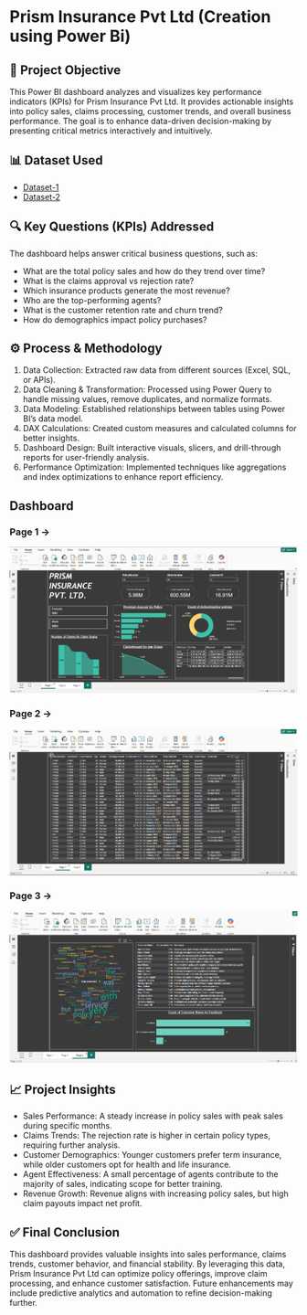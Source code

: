 
# Prism Insurance Pvt Ltd (Creation using Power Bi)

## 📌 Project Objective
This Power BI dashboard analyzes and visualizes key performance indicators (KPIs) for Prism Insurance Pvt Ltd. It provides actionable insights into policy sales, claims processing, customer trends, and overall business performance. The goal is to enhance data-driven decision-making by presenting critical metrics interactively and intuitively.

## 📊 Dataset Used
- <a href="https://github.com/Abhishek2999/Power-BI-Dashboards/blob/main/Insurance%2BCustomer%2BFeedback.xlsx">Dataset-1</a>
- <a href="https://github.com/Abhishek2999/Power-BI-Dashboards/blob/main/InsuranceData.csv">Dataset-2</a>

## 🔍 Key Questions (KPIs) Addressed
The dashboard helps answer critical business questions, such as:
-	What are the total policy sales and how do they trend over time?
-	What is the claims approval vs rejection rate?
-	Which insurance products generate the most revenue?
-	Who are the top-performing agents?
-	What is the customer retention rate and churn trend?
-	How do demographics impact policy purchases?

## ⚙️ Process & Methodology
1.	Data Collection: Extracted raw data from different sources (Excel, SQL, or APIs).
2.	Data Cleaning & Transformation: Processed using Power Query to handle missing values, remove duplicates, and normalize formats.
3.	Data Modeling: Established relationships between tables using Power BI’s data model.
4.	DAX Calculations: Created custom measures and calculated columns for better insights.
5.	Dashboard Design: Built interactive visuals, slicers, and drill-through reports for user-friendly analysis.
6.	Performance Optimization: Implemented techniques like aggregations and index optimizations to enhance report efficiency.

## Dashboard

### Page 1 ->
![Screenshot 2025-02-23 131215](https://github.com/Abhishek2999/Power-BI-Dashboards/blob/main/Insurance%20Data%20Analytics/Page%201.png)
### Page 2 ->
![Screenshot 2025-02-23 131215](https://github.com/Abhishek2999/Power-BI-Dashboards/blob/main/Insurance%20Data%20Analytics/Page%202.png)
### Page 3 ->
![Screenshot 2025-02-23 131215](https://github.com/Abhishek2999/Power-BI-Dashboards/blob/main/Insurance%20Data%20Analytics/page%203.png)

## 📈 Project Insights
- Sales Performance: A steady increase in policy sales with peak sales during specific months.
-	Claims Trends: The rejection rate is higher in certain policy types, requiring further analysis.
-	Customer Demographics: Younger customers prefer term insurance, while older customers opt for health and life insurance.
-	Agent Effectiveness: A small percentage of agents contribute to the majority of sales, indicating scope for better training.
-	Revenue Growth: Revenue aligns with increasing policy sales, but high claim payouts impact net profit.

## ✅ Final Conclusion
This dashboard provides valuable insights into sales performance, claims trends, customer behavior, and financial stability. By leveraging this data, Prism Insurance Pvt Ltd can optimize policy offerings, improve claim processing, and enhance customer satisfaction. Future enhancements may include predictive analytics and automation to refine decision-making further.

